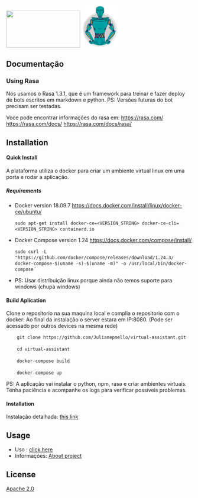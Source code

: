 <div class='row' style='display: ruby'  >
  <div class='col-6'>
    <img src="https://www.kyros.com.br/wp-content/themes/Kyros%202.0/img/logo.png" width="200" height="100"/>
  </div>

  <div class='col-6'  style='border-radius: 30px'; >
    <img src="ui-trainer/src/assets/images/trainer-loader.svg" width='100px'/>
  </div>
</div>

## Documentação

### Using Rasa  

Nós usamos o Rasa 1.3.1, que é um framework para treinar e fazer deploy de bots escritos em markdown e python.
PS: Versões futuras do bot precisam ser testadas.

Voce pode encontrar informações do rasa em:
  https://rasa.com/ 
  https://rasa.com/docs/
  https://rasa.com/docs/rasa/  

## Installation

#### Quick Install

A plataforma utiliza o docker para criar um ambiente virtual linux em uma porta e rodar a aplicação.

##### Requirements
   - Docker version 18.09.7
      https://docs.docker.com/install/linux/docker-ce/ubuntu/

         sudo apt-get install docker-ce=<VERSION_STRING> docker-ce-cli=<VERSION_STRING> containerd.io

   - Docker Compose version 1.24
     https://docs.docker.com/compose/install/

         sudo curl -L "https://github.com/docker/compose/releases/download/1.24.3/  docker-compose-$(uname -s)-$(uname -m)" -o /usr/local/bin/docker-compose´
  
   - PS: Usar distribuição linux porque ainda não temos suporte para windows (chupa windows)    

#### Build Aplication

Clone o repositorio na sua maquina local e complia o repositorio com o docker:
Ao final da instalação o server estara em IP:8080. (Pode ser acessado por outros devices na mesma rede)

        git clone https://github.com/Julianepmello/virtual-assistant.git

        cd virtual-assistant
    
        docker-compose build
    
        docker-compose up  

PS:
A aplicação vai instalar o python, npm, rasa e criar ambientes virtuais.
Tenha paciência e acompanhe os logs para verificar possiveis problemas.

#### Installation

   Instalação detalhada: [this link](docs/installation/Readme.md)

## Usage
  -  Uso : [click here](docs/usage/Readme.md)
  -  Informações: [About project](docs/Readme.md)

## License


[Apache 2.0](LICENSE)
